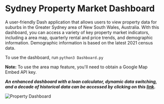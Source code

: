 # Sydney Property Market Dashboard

A user-friendly Dash application that allows users to view property data for suburbs in the Greater Sydney area of New South Wales, Australia. With this dashboard, you can access a variety of key property market indicators, including a area map, quarterly rental and price trends, and demographic information. Demographic information is based on the latest 2021 census data. 

To use the dashboard, run <code>python3 Dashboard.py</code>

<b>Note:</b> To use the area map feature, you'll need to obtain a Google Map Embed API key. 

<b><em>An enhanced dashboard with a loan calculator, dynamic data switching, and a decade of historical data can be accessed by clicking on this <b><a href="http://pb18.pythonanywhere.com/">link</a></b>. </b></em>

<img src="https://i.imgur.com/er4vsob.png" alt="Property Dashboard">
